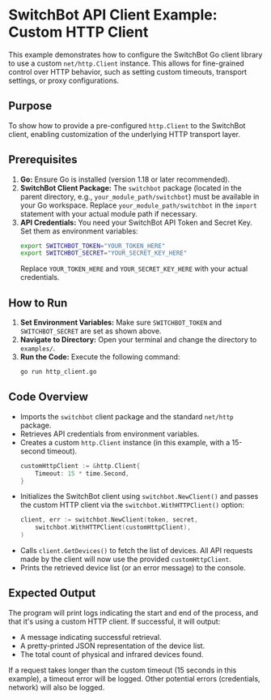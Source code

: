 # SwitchBot API Client Example: Custom HTTP Client

This example demonstrates how to configure the SwitchBot Go client library to use a custom `net/http.Client` instance. This allows for fine-grained control over HTTP behavior, such as setting custom timeouts, transport settings, or proxy configurations.

## Purpose

To show how to provide a pre-configured `http.Client` to the SwitchBot client, enabling customization of the underlying HTTP transport layer.

## Prerequisites

1.  **Go:** Ensure Go is installed (version 1.18 or later recommended).
2.  **SwitchBot Client Package:** The `switchbot` package (located in the parent directory, e.g., `your_module_path/switchbot`) must be available in your Go workspace. Replace `your_module_path/switchbot` in the `import` statement with your actual module path if necessary.
3.  **API Credentials:** You need your SwitchBot API Token and Secret Key. Set them as environment variables:
    ```bash
    export SWITCHBOT_TOKEN="YOUR_TOKEN_HERE"
    export SWITCHBOT_SECRET="YOUR_SECRET_KEY_HERE"
    ```
    Replace `YOUR_TOKEN_HERE` and `YOUR_SECRET_KEY_HERE` with your actual credentials.

## How to Run

1.  **Set Environment Variables:** Make sure `SWITCHBOT_TOKEN` and `SWITCHBOT_SECRET` are set as shown above.
2.  **Navigate to Directory:** Open your terminal and change the directory to `examples/`.
3.  **Run the Code:** Execute the following command:
    ```bash
    go run http_client.go
    ```

## Code Overview

-   Imports the `switchbot` client package and the standard `net/http` package.
-   Retrieves API credentials from environment variables.
-   Creates a custom `http.Client` instance (in this example, with a 15-second timeout).
    ```go
    customHttpClient := &http.Client{
        Timeout: 15 * time.Second,
    }
    ```
-   Initializes the SwitchBot client using `switchbot.NewClient()` and passes the custom HTTP client via the `switchbot.WithHTTPClient()` option:
    ```go
    client, err := switchbot.NewClient(token, secret,
        switchbot.WithHTTPClient(customHttpClient),
    )
    ```
-   Calls `client.GetDevices()` to fetch the list of devices. All API requests made by the client will now use the provided `customHttpClient`.
-   Prints the retrieved device list (or an error message) to the console.

## Expected Output

The program will print logs indicating the start and end of the process, and that it's using a custom HTTP client. If successful, it will output:
-   A message indicating successful retrieval.
-   A pretty-printed JSON representation of the device list.
-   The total count of physical and infrared devices found.

If a request takes longer than the custom timeout (15 seconds in this example), a timeout error will be logged. Other potential errors (credentials, network) will also be logged.
